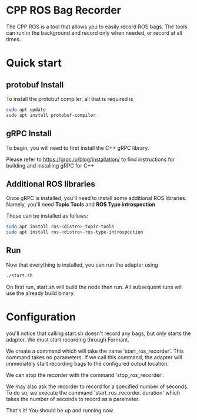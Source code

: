 # CPP ROS Bag Recorder

The CPP ROS is a tool that allows you to easily record ROS bags. 
The tools can run in the background and record only when needed, 
or record at all times. 

# Quick start

## protobuf Install 

To install the protobuf compiler, all that is required is 
```bash
sudo apt update
sudo apt install protobuf-compiler
```

## gRPC Install
To begin, you will need to first install the C++ gRPC library. 

Please refer to https://grpc.io/blog/installation/ to find instructions
for building and installing gRPC for C++ 

## Additional ROS libraries

Once gRPC is installed, you'll need to install some additional ROS
libraries. Namely, you'll need **Topic Tools** and **ROS Type introspection**

Those can be installed as follows: 

```bash
sudo apt install ros-<distro>-topic-tools
sudo apt install ros-<distro>-ros-type-introspection 
```

## Run

Now that everything is installed, you can run the adapter using 
```bash
./start.sh
```

On first run, start.sh will build the node then run. All subsequent 
runs will use the already build binary. 

# Configuration

you'll notice that calling start.sh doesn't record any bags, but only 
starts the adapter. We must start recording through Formant. 

We create a command which will take the name 'start_ros_recorder'. 
This command takes no parameters. If we call this command, the 
adapter will immediately start recording bags to the configured output
location.

We can stop the recorder with the command 'stop_ros_recorder'. 

We may also ask the recorder to record for a specified number of seconds. 
To do so, we execute the command 'start_ros_recorder_duration' which takes
the number of seconds to record as a parameter. 

That's it! You should be up and running now. 